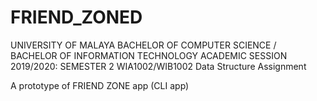 # FRIEND_ZONED
UNIVERSITY OF MALAYA
BACHELOR OF COMPUTER SCIENCE / BACHELOR OF INFORMATION TECHNOLOGY
ACADEMIC SESSION 2019/2020: SEMESTER 2
WIA1002/WIB1002 Data Structure
Assignment

A prototype of FRIEND ZONE app (CLI app)
